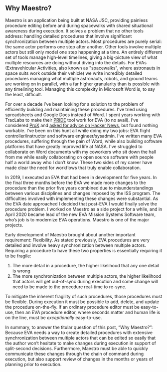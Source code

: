 ## Why Maestro?

Maestro is an application being built at NASA JSC, providing painless procedure editing before and during spacewalks with shared situational awareness during execution. It solves a problem that no other tools address: handling detailed procedures that involve significant synchronization between multiple actors. Most procedures are purely serial: the same actor performs one step after another. Other tools involve multiple actors but still only model one step happening at a time. An entirely different set of tools manage high-level timelines, giving a big-picture view of what multiple resources are doing without diving into the details. For EVAs (Extravehicular Activities, also known as "spacewalks", where astronauts in space suits work outside their vehicle) we write incredibly detailed procedures managing what multiple astronauts, robots, and ground teams are working on in parallel, with a far higher granularity than is possible with any timelining tool. Managing this complexity in Microsoft Word is, to say the least, difficult.

For over a decade I’ve been looking for a solution to the problem of efficiently building and maintaining these procedures. I’ve tried using spreadsheets and Google Docs instead of Word. I spent years working with TracLabs to make their [PRIDE](https://traclabs.com/projects/pride/) tool work for EVA (to no avail). I’ve considered [ProX](https://spinoff.nasa.gov/page/fix-it-like-an-astronaut-with-augme) and [asked for advice on Hacker News](https://news.ycombinator.com/item?id=5585535), but found nothing workable. I’ve been on this hunt all while doing my two jobs: EVA flight controller/instructor and software engineer/sysadmin. I’ve written many EVA procedures, suffering through the pain of Word, while also building software platforms that have greatly improved life at NASA. I’ve struggled to collaborate on Word documents with my coworkers who sit down the hall from me while easily collaborating on open source software with people half a world away who I don’t know. These two sides of my career have made clear the need for workflows that truly enable collaboration.

In 2019, I executed an EVA that had been in development for five years. In the final three months before the EVA we made more changes to the procedure than the prior five years combined due to misunderstandings between various disciplines and changes imposed by the ISS program. The difficulties involved with implementing these changes were substantial. As the EVA date approached I decided that post-EVA I would finally solve the procedure problem. I worked on Maestro as a side project for a while, and in April 2020 became lead of the new EVA Mission Systems Software team, who’s job is to modernize EVA operations. Maestro is one of the major projects.

Early development of Maestro brought about another important requirement: Flexibility. As stated previously, EVA procedures are very detailed and involve heavy synchronization between multiple actors. Requiring a procedure to have these two properties is essentially requiring it to be fragile:

1. The more detail in a procedure, the higher likelihood that any one detail is wrong
2. The more synchronization between multiple actors, the higher likelihood that actors will get out-of-sync during execution and some change will need to be made to the procedure real-time to re-sync.

To mitigate the inherent fragility of such procedures, those procedures must be flexible. During execution it must be possible to add, delete, and update the procedure on-the-fly. If an ordinary procedure editor must be easy-to-use, then an EVA procedure editor, where seconds matter and human life is on the line, must be *exceptionally* easy-to-use.

In summary, to answer the titular question of this post, “Why Maestro?”: Because EVA needs a way to create detailed procedures with extensive synchronization between multiple actors that can be edited so easily that the author won’t hesitate to make changes during execution in support of split-second decisions. Furthermore, Maestro must be able to quickly communicate these changes through the chain of command during execution, but also support review of changes in the months or years of planning prior to execution.
